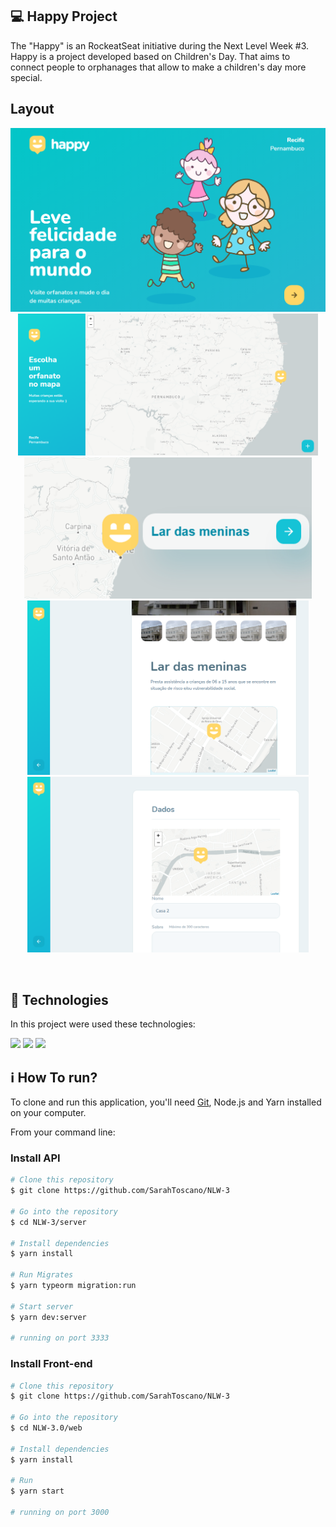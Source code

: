 ## 💻 Happy Project

The "Happy" is an RockeatSeat initiative during the Next Level Week #3.
Happy is a project developed based on Children's Day. 
That aims to connect people to orphanages that allow to make a children's day more special.

## Layout 

<p align="center">
  <img alt="Landing page" src="./layout/landing.png" width="600">  <br/>
  <img alt="Landing page" src="./layout/map.png" width="480">
  <img alt="Landing page" src="./layout/lar.png" width="460"> <br/>
  <img alt="Landing page" src="./layout/descricao.png" width="450"> 
  <img alt="Landing page" src="./layout/cadastro.png" width="450">
</p>

<br>



## 🚀 Technologies

In this project were used these technologies:

<code><img height="25" src="https://img.shields.io/badge/Node.js-43853D?style=for-the-badge&logo=node.js&logoColor=white"></code>
<code><img height="25" src="https://img.shields.io/badge/React-20232A?style=for-the-badge&logo=react&logoColor=61DAFB"></code> 
<code><img height="25" src="https://img.shields.io/badge/TypeScript-007ACC?style=for-the-badge&logo=typescript&logoColor=white"></code> 


## :information_source: How To run?

To clone and run this application, you'll need [Git](https://git-scm.com), Node.js and Yarn installed on your computer.



From your command line:

### Install API 

```bash
# Clone this repository
$ git clone https://github.com/SarahToscano/NLW-3

# Go into the repository
$ cd NLW-3/server

# Install dependencies
$ yarn install

# Run Migrates
$ yarn typeorm migration:run

# Start server
$ yarn dev:server

# running on port 3333
```

### Install Front-end

```bash
# Clone this repository
$ git clone https://github.com/SarahToscano/NLW-3

# Go into the repository
$ cd NLW-3.0/web

# Install dependencies
$ yarn install

# Run
$ yarn start

# running on port 3000
```

